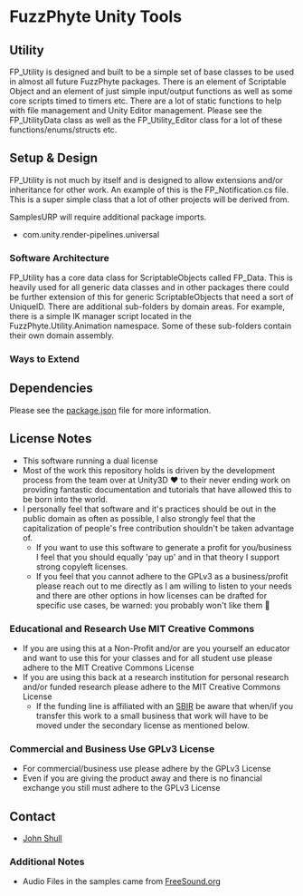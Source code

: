 # FuzzPhyte Unity Tools

## Utility

FP_Utility is designed and built to be a simple set of base classes to be used in almost all future FuzzPhyte packages. There is an element of Scriptable Object and an element of just simple input/output functions as well as some core scripts timed to timers etc. There are a lot of static functions to help with file management and Unity Editor management. Please see the FP_UtilityData class as well as the FP_Utility_Editor class for a lot of these functions/enums/structs etc.

## Setup & Design

FP_Utility is not much by itself and is designed to allow extensions and/or inheritance for other work. An example of this is the FP_Notification.cs file. This is a super simple class that a lot of other projects will be derived from.

SamplesURP will require additional package imports.

* com.unity.render-pipelines.universal

### Software Architecture

FP_Utility has a core data class for ScriptableObjects called FP_Data. This is heavily used for all generic data classes and in other packages there could be further extension of this for generic ScriptableObjects that need a sort of UniqueID. There are additional sub-folders by domain areas. For example, there is a simple IK manager script located in the FuzzPhyte.Utility.Animation namespace. Some of these sub-folders contain their own domain assembly.

### Ways to Extend

## Dependencies

Please see the [package.json](./package.json) file for more information.

## License Notes

* This software running a dual license
* Most of the work this repository holds is driven by the development process from the team over at Unity3D :heart: to their never ending work on providing fantastic documentation and tutorials that have allowed this to be born into the world.
* I personally feel that software and it's practices should be out in the public domain as often as possible, I also strongly feel that the capitalization of people's free contribution shouldn't be taken advantage of.
  * If you want to use this software to generate a profit for you/business I feel that you should equally 'pay up' and in that theory I support strong copyleft licenses.
  * If you feel that you cannot adhere to the GPLv3 as a business/profit please reach out to me directly as I am willing to listen to your needs and there are other options in how licenses can be drafted for specific use cases, be warned: you probably won't like them :rocket:

### Educational and Research Use MIT Creative Commons

* If you are using this at a Non-Profit and/or are you yourself an educator and want to use this for your classes and for all student use please adhere to the MIT Creative Commons License
* If you are using this back at a research institution for personal research and/or funded research please adhere to the MIT Creative Commons License
  * If the funding line is affiliated with an [SBIR](https://www.sbir.gov) be aware that when/if you transfer this work to a small business that work will have to be moved under the secondary license as mentioned below.

### Commercial and Business Use GPLv3 License

* For commercial/business use please adhere by the GPLv3 License
* Even if you are giving the product away and there is no financial exchange you still must adhere to the GPLv3 License

## Contact

* [John Shull](mailto:JShull@fuzzphyte.com)

### Additional Notes

* Audio Files in the samples came from [FreeSound.org](https://freesound.org/)
